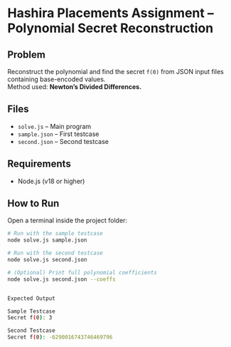 # Hashira Placements Assignment – Polynomial Secret Reconstruction

## Problem
Reconstruct the polynomial and find the secret `f(0)` from JSON input files containing base-encoded values.  
Method used: **Newton’s Divided Differences.**

## Files
- `solve.js` – Main program
- `sample.json` – First testcase
- `second.json` – Second testcase

## Requirements
- Node.js (v18 or higher)

## How to Run
Open a terminal inside the project folder:

```bash
# Run with the sample testcase
node solve.js sample.json

# Run with the second testcase
node solve.js second.json

# (Optional) Print full polynomial coefficients
node solve.js second.json --coeffs


Expected Output

Sample Testcase
Secret f(0): 3

Second Testcase
Secret f(0): -6290016743746469796